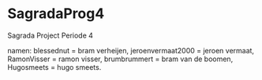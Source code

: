 # SagradaProg4
Sagrada Project Periode 4

namen: 
blessednut = bram verheijen,
jeroenvermaat2000 = jeroen vermaat,
RamonVisser = ramon visser,
brumbrummert = bram van de boomen,
Hugosmeets = hugo smeets.

